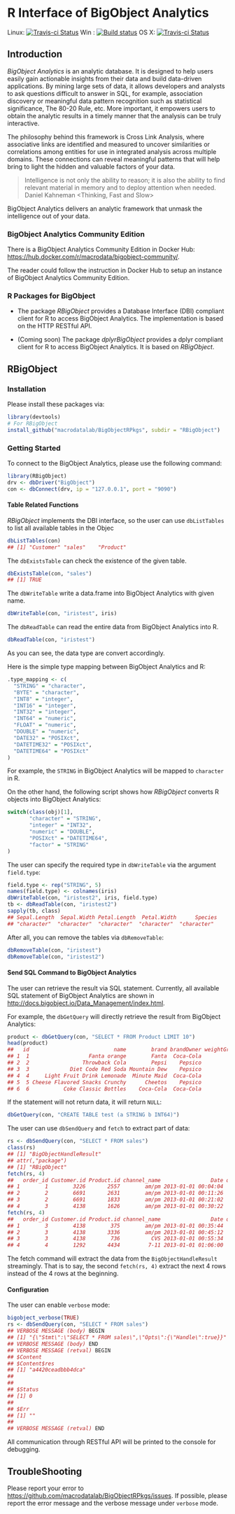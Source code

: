 # R Interface of BigObject Analytics

Linux: [![Travis-ci Status](https://travis-ci.org/macrodatalab/BigObjectRPkgs.svg?branch=master)](https://travis-ci.org/macrodatalab/BigObjectRPkgs)
Win : [![Build status](https://ci.appveyor.com/api/projects/status/rqguqyehk6bk51hs/branch/master?svg=true)](https://ci.appveyor.com/project/wush978/bigobjectrpkgs-9gc97/branch/master)
OS X: [![Travis-ci Status](https://travis-ci.org/macrodatalab/BigObjectRPkgs.svg?branch=osx)](https://travis-ci.org/macrodatalab/BigObjectRPkgs)


## Introduction

*BigObject Analytics* is an analytic database. It is designed to help users easily gain actionable insights from their data and build data-driven applications. By mining large sets of data, it allows developers and analysts to ask questions difficult to answer in SQL, for example, association discovery or meaningful data pattern recognition such as statistical significance, The 80-20 Rule, etc. More important, it empowers users to obtain the analytic results in a timely manner that the analysis can be truly interactive.

The philosophy behind this framework is Cross Link Analysis, where associative links are identified and measured to uncover similarities or correlations among entities for use in integrated analysis across multiple domains. These connections can reveal meaningful patterns that will help bring to light the hidden and valuable factors of your data.

> Intelligence is not only the ability to reason; it is also the ability to find relevant material in memory and to deploy attention when needed. Daniel Kahneman <Thinking, Fast and Slow>

BigObject Analytics delivers an analytic framework that unmask the intelligence out of your data.

### BigObject Analytics Community Edition

There is a BigObject Analytics Community Edition in Docker Hub: <https://hub.docker.com/r/macrodata/bigobject-community/>. 

The reader could follow the instruction in Docker Hub to setup an instance of BigObject Analytics Community Edition.

### R Packages for BigObject

- The package *RBigObject* provides a Database Interface (DBI) compliant client for R to access BigObject Analytics. The implementation is based on the HTTP RESTful API.

- (Coming soon) The package *dplyrBigObject* provides a dplyr compliant client for R to access BigObject Analytics. It is based on *RBigObject*.

## RBigObject

### Installation

Please install these packages via:

```r
library(devtools)
# For RBigObject
install_github("macrodatalab/BigObjectRPkgs", subdir = "RBigObject")
```

### Getting Started

To connect to the BigObject Analytics, please use the following command:

```r
library(RBigObject)
drv <- dbDriver("BigObject")
con <- dbConnect(drv, ip = "127.0.0.1", port = "9090")
```

#### Table Related Functions

*RBigObject* implements the DBI interface, so the user can use `dbListTables` to list all available tables in the Objec

```r
dbListTables(con)
## [1] "Customer" "sales"    "Product"
```

The `dbExistsTable` can check the existence of the given table.

```r
dbExistsTable(con, "sales")
## [1] TRUE
```

The `dbWriteTable` write a data.frame into BigObject Analytics with given name.

```r
dbWriteTable(con, "iristest", iris)
```

The `dbReadTable` can read the entire data from BigObject Analytics into R.

```r
dbReadTable(con, "iristest")
```

As you can see, the data type are convert accordingly.

Here is the simple type mapping between BigObject Analytics and R:

```r
.type_mapping <- c(
  "STRING" = "character",
  "BYTE" = "character",
  "INT8" = "integer",
  "INT16" = "integer",
  "INT32" = "integer",
  "INT64" = "numeric",
  "FLOAT" = "numeric",
  "DOUBLE" = "numeric",
  "DATE32" = "POSIXct",
  "DATETIME32" = "POSIXct",
  "DATETIME64" = "POSIXct"
)
```

For example, the `STRING` in BigObject Analytics will be mapped to `character` in R. 

On the other hand, the following script shows how *RBigObject* converts R objects into BigObject Analytics:

```r
switch(class(obj)[1],
       "character" = "STRING",
       "integer" = "INT32",
       "numeric" = "DOUBLE",
       "POSIXct" = "DATETIME64",
       "factor" = "STRING"
)

```

The user can specify the required type in `dbWriteTable` via the argument `field.type`:

```r
field.type <- rep("STRING", 5)
names(field.type) <- colnames(iris)
dbWriteTable(con, "iristest2", iris, field.type)
tb <- dbReadTable(con, "iristest2")
sapply(tb, class)
## Sepal.Length  Sepal.Width Petal.Length  Petal.Width      Species 
## "character"  "character"  "character"  "character"  "character" 
```

After all, you can remove the tables via `dbRemoveTable`:

```r
dbRemoveTable(con, "iristest")
dbRemoveTable(con, "iristest2")
```

#### Send SQL Command to BigObject Analytics

The user can retrieve the result via SQL statement. Currently, all available SQL statement of BigObject Analytics are shown in <http://docs.bigobject.io/Data_Management/index.html>.

For example, the `dbGetQuery` will directly retrieve the result from BigObject Analytics:

```r
product <- dbGetQuery(con, "SELECT * FROM Product LIMIT 10")
head(product)
##   id                           name        brand brandOwner weightGrams weightOunce category price cost profit
## 1  1                   Fanta orange        Fanta  Coca-Cola           0        0.00     Soda  8.14 5.02   3.12
## 2  2                 Throwback Cola        Pepsi    Pepsico           0        0.00     Soda 12.01 3.11   8.90
## 3  3             Diet Code Red Soda Mountain Dew    Pepsico           0        0.00     Soda 13.71 1.23  12.49
## 4  4     Light Fruit Drink Lemonade  Minute Maid  Coca-Cola           0        0.00           7.48 1.94   5.54
## 5  5 Cheese Flavored Snacks Crunchy      Cheetos    Pepsico           0        2.37   Snacks 13.23 3.96   9.28
## 6  6           Coke Classic Bottles    Coca-Cola  Coca-Cola           0       12.00           5.43 1.73   3.70
```

If the statement will not return data, it will return `NULL`:

```r
dbGetQuery(con, "CREATE TABLE test (a STRING b INT64)")
```

The user can use `dbSendQuery` and `fetch` to extract part of data:

```r
rs <- dbSendQuery(con, "SELECT * FROM sales")
class(rs)
## [1] "BigObjectHandleResult"
## attr(,"package")
## [1] "RBigObject"
fetch(rs, 4)
##   order_id Customer.id Product.id channel_name                Date qty total_price
## 1        1        3226       2557        am/pm 2013-01-01 00:04:04   8       52.24
## 2        2        6691       2631        am/pm 2013-01-01 00:11:26   4       39.72
## 3        2        6691       1833        am/pm 2013-01-01 00:21:02   1        6.90
## 4        3        4138       1626        am/pm 2013-01-01 00:30:22   5       42.10
fetch(rs, 4)
##   order_id Customer.id Product.id channel_name                Date qty total_price
## 1        3        4138        375        am/pm 2013-01-01 00:35:44   6       67.26
## 2        3        4138       3336        am/pm 2013-01-01 00:45:12   8       41.68
## 3        3        4138        736          CVS 2013-01-01 00:55:34   6       56.40
## 4        4        1292       4434         7-11 2013-01-01 01:06:00   6       86.64
```

The fetch command will extract the data from the `BigObjectHandleResult` streamingly. That is to say, the second `fetch(rs, 4)` extract the next 4 rows instead of the 4 rows at the beginning.

#### Configuration

The user can enable `verbose` mode:

```r
bigobject_verbose(TRUE)
rs <- dbSendQuery(con, "SELECT * FROM sales")
## VERBOSE MESSAGE (body) BEGIN
## [1] "{\"Stmt\":\"SELECT * FROM sales\",\"Opts\":{\"Handle\":true}}"
## VERBOSE MESSAGE (body) END
## VERBOSE MESSAGE (retval) BEGIN
## $Content
## $Content$res
## [1] "a4420ceadbbb4dca"
## 
## 
## $Status
## [1] 0
## 
## $Err
## [1] ""
## 
## VERBOSE MESSAGE (retval) END
```

All communication through RESTful API will be printed to the console for debugging.

## TroubleShooting

Please report your error to <https://github.com/macrodatalab/BigObjectRPkgs/issues>. If possible, please report the error message and the verbose message under `verbose` mode.
